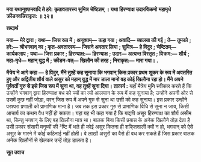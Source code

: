 **मया यथानूक्तमवादि ते हरे:** **कृतावतारस्य सुमित्र चेष्टितम् ।** **यथा हिरण्याक्ष उदारविक्रमो** **महामृधे क्रीडनवन्निराकृत: ॥ ३२॥** 

**शब्दार्थ** 

**मया—** **मेरे द्वारा** **; यथा—** **जिस रूप में** **; अनूक्तम्—** **कहा गया** **; अवादि—** **व्यालया की गई** **; ते—** **तुमको** **; हरे:—** **श्रीभगवान् का** **; कृत-अवतारस्य—** **जिसने अवतार लिया** **; सुमित्र—** **हे विदुर** **; चेष्टितम्—** **कार्यकलाप** **; यथा—** **जिस** **प्रकार** **; हिरण्याक्ष:—** **हिरण्याक्ष** **; उदार—** **अत्यन्त विस्तृत** **; विक्रम:—** **शौर्य** **; महा-मृधे—** **महान् युद्ध में** **; क्रीडन-वत्—** **खिलौन की तरह** **; निराकृत:—** **मारा गया।** **.** 

**मैत्रेय ने आगे कहा** — **हे विदुर, मैंने तुश्हें कह सुनाया कि भगवान् किस प्रकार प्रथम** **शूकर के रूप में अवतरित हुए और अद्वितीय शौर्य वाले असुर को महान् युद्ध में मार** **डाला मानो वह कोई खिलौना रहा हो। मैंने अपने पूर्ववर्ती गुरु से इसे जिस रूप में सुना** **था, वह तुश्हें सुना दिया।** **तात्पर्य :** यहाँ मैत्रेय मुनि स्वीकार करते हैं कि उन्होंने भगवान् द्वारा हिरण्याक्ष वध को ज्यों का त्यों आलयान के रूप में कह सुनाया है; उन्होंने अपनी ओर से उसमें कुछ नहीं जोड़ा, वरन् जिस रूप में अपने गुरु से सुना था उसी को कह सुनाया। इस प्रकार उन्होंने परश्परा प्रणाली को प्रामाणिक माना है। जब तक इस प्रकार गुरु से प्रामाणिक विधि से सुना न जाय, किसी आचार्य का कथन वैध नहीं हो सकता। यहां यह भी कहा गया है कि यद्यपि असुर हिरण्याक्ष का शौर्य असीम था, किन्तु भगवान् के लिए वह खिलौना मात्र था। बालक बिना किसी प्रयास के अनेक खिलौने तोड़ देता है उसी प्रकार संसारी मनुष्यों की ²ष्टि में भले ही कोई असुर कितना ही शकि्तशाली क्यों न हो, भगवान् को ऐसे असुर के मारने में कोई कठिनाई नहीं होती। वे लाखों असुरों का वैसे ही वध कर सकते हैं जिस प्रकार बालक अनेक खिलौनों से खेलकर उन्हें तोड़ डालता है।  

**सूत उवाच** 